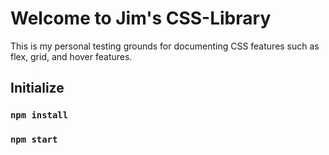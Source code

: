 # Welcome to Jim's CSS-Library
This is my personal testing grounds for documenting CSS features such as flex, grid, and hover features.

## Initialize
### `npm install`
### `npm start`

